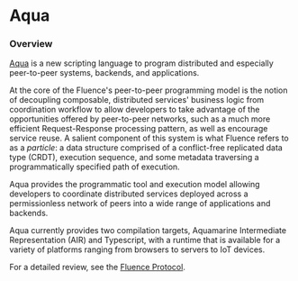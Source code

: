 # Aqua

### Overview

[Aqua](https://github.com/fluencelabs/aqua) is a new scripting language to program distributed and especially peer-to-peer systems, backends, and applications.

At the core of the Fluence's peer-to-peer programming model is the notion of decoupling composable, distributed services' business logic from coordination workflow to allow developers to take advantage of the opportunities offered by peer-to-peer networks, such as a much more efficient Request-Response processing pattern, as well as encourage service reuse. A salient component of this system is what Fluence refers to as a _particle_: a data structure comprised of a conflict-free replicated data type \(CRDT\), execution sequence, and some metadata traversing a programmatically specified path of execution.

Aqua provides the programmatic tool and execution model allowing developers to coordinate distributed services deployed across a permissionless network of peers into a wide range of applications and backends.

Aqua currently provides two compilation targets, Aquamarine Intermediate Representation \(AIR\) and Typescript, with a runtime that is available for a variety of platforms ranging from browsers to servers to IoT devices.

For a detailed review, see the [Fluence Protocol](https://github.com/fluencelabs/rfcs/blob/main/0-overview.md).

